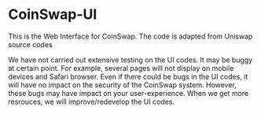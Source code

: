 # CoinSwap-UI
This is the Web Interface for CoinSwap. The code is adapted from Uniswap source codes

We have not carried out extensive testing on the UI codes. It may be buggy at certain point. For example, several pages will not display on mobile devices and Safari browser. Even if there could be bugs in the UI codes, it will have no impact on the security of the CoinSwap system. However, these bugs may have impact on your user-experience. When we get more resrouces, we will improve/redevelop the UI codes.
